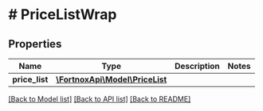 # # PriceListWrap

## Properties

Name | Type | Description | Notes
------------ | ------------- | ------------- | -------------
**price_list** | [**\FortnoxApi\Model\PriceList**](PriceList.md) |  |

[[Back to Model list]](../../README.md#models) [[Back to API list]](../../README.md#endpoints) [[Back to README]](../../README.md)

